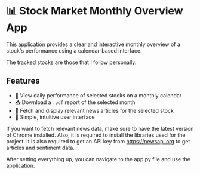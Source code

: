 # 📊 Stock Market Monthly Overview App

This application provides a clear and interactive monthly overview of a stock's performance using a calendar-based interface.

The tracked stocks are those that I follow personally.
## Features

- 📅 View daily performance of selected stocks on a monthly calendar  
- 📥 Download a `.pdf` report of the selected month  
- 📰 Fetch and display relevant news articles for the selected stock  
- 🔎 Simple, intuitive user interface 


If you want to fetch relevant news data, make sure to have the latest version of Chrome installed.
Also, it is required to install the libraries used for the project. It is also required to 
get an API key from https://newsapi.org to get articles and sentiment data.

After setting everything up, you can navigate to the app.py file and use the application.
